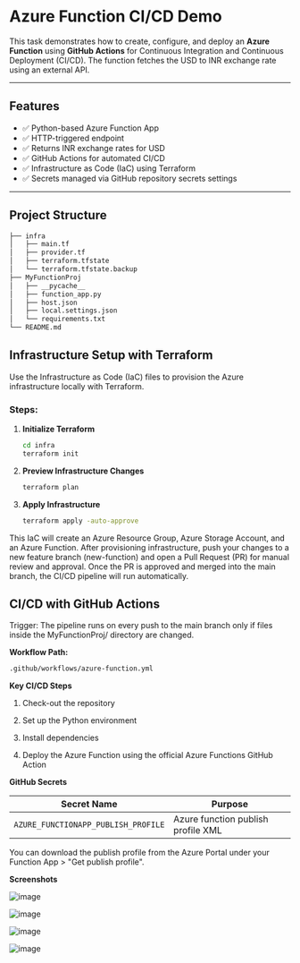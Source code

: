 #  Azure Function CI/CD Demo

This task demonstrates how to create, configure, and deploy an **Azure Function** using **GitHub Actions** for Continuous Integration and Continuous Deployment (CI/CD). The function fetches the USD to INR exchange rate using an external API.

---

##  Features

- ✅ Python-based Azure Function App
- ✅ HTTP-triggered endpoint
- ✅ Returns INR exchange rates for USD
- ✅ GitHub Actions for automated CI/CD
- ✅ Infrastructure as Code (IaC) using Terraform
- ✅ Secrets managed via GitHub repository secrets settings

---

##  Project Structure

```bash
├── infra
│   ├── main.tf
│   ├── provider.tf
│   ├── terraform.tfstate
│   └── terraform.tfstate.backup
├── MyFunctionProj
│   ├── __pycache__
│   ├── function_app.py
│   ├── host.json
│   ├── local.settings.json
│   └── requirements.txt
└── README.md                

```

##  Infrastructure Setup with Terraform

Use the Infrastructure as Code (IaC) files to provision the Azure infrastructure locally with Terraform.

### Steps:

1. **Initialize Terraform**
   ```bash
   cd infra
   terraform init

2. **Preview Infrastructure Changes**
    ```bash
    terraform plan

3. **Apply Infrastructure**
   ```bash
   terraform apply -auto-approve

This IaC will create an Azure Resource Group, Azure Storage Account, and an Azure Function.
After provisioning infrastructure, push your changes to a new feature branch (new-function) and open a Pull Request (PR) for manual review and approval.
Once the PR is approved and merged into the main branch, the CI/CD pipeline will run automatically.

## CI/CD with GitHub Actions
Trigger:
The pipeline runs on every push to the main branch only if files inside the MyFunctionProj/ directory are changed.

**Workflow Path:**
   ```bash
   .github/workflows/azure-function.yml
   ```
**Key CI/CD Steps**

1. Check-out the repository

2. Set up the Python environment

3. Install dependencies

4. Deploy the Azure Function using the official Azure Functions GitHub Action


**GitHub Secrets**

| Secret Name                         | Purpose                            |
| ----------------------------------- | -----------------------------------|
| `AZURE_FUNCTIONAPP_PUBLISH_PROFILE` | Azure function publish profile XML |

You can download the publish profile from the Azure Portal under your Function App > "Get publish profile".


**Screenshots**

![image](https://github.com/user-attachments/assets/043bf879-0bbc-4fd1-8611-dd0f4cb1b30e)

![image](https://github.com/user-attachments/assets/b9b48bcd-d8a2-4787-a54a-e97348ecc5a5)

![image](https://github.com/user-attachments/assets/a046bfc9-5071-4334-b699-af4942f2a06b)

![image](https://github.com/user-attachments/assets/a9f706cb-6b08-4919-afba-7dc3e0f7025e)

